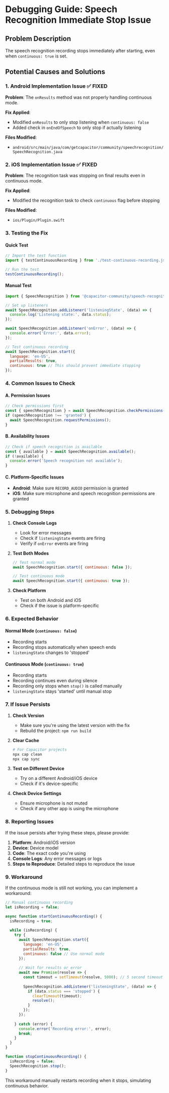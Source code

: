 # Debugging Guide: Speech Recognition Immediate Stop Issue

## Problem Description
The speech recognition recording stops immediately after starting, even when `continuous: true` is set.

## Potential Causes and Solutions

### 1. **Android Implementation Issue** ✅ FIXED
**Problem**: The `onResults` method was not properly handling continuous mode.

**Fix Applied**: 
- Modified `onResults` to only stop listening when `continuous: false`
- Added check in `onEndOfSpeech` to only stop if actually listening

**Files Modified**:
- `android/src/main/java/com/getcapacitor/community/speechrecognition/SpeechRecognition.java`

### 2. **iOS Implementation Issue** ✅ FIXED
**Problem**: The recognition task was stopping on final results even in continuous mode.

**Fix Applied**:
- Modified the recognition task to check `continuous` flag before stopping

**Files Modified**:
- `ios/Plugin/Plugin.swift`

### 3. **Testing the Fix**

#### Quick Test
```javascript
// Import the test function
import { testContinuousRecording } from './test-continuous-recording.js';

// Run the test
testContinuousRecording();
```

#### Manual Test
```javascript
import { SpeechRecognition } from '@capacitor-community/speech-recognition';

// Set up listeners
await SpeechRecognition.addListener('listeningState', (data) => {
  console.log('Listening state:', data.status);
});

await SpeechRecognition.addListener('onError', (data) => {
  console.error('Error:', data.error);
});

// Test continuous recording
await SpeechRecognition.start({
  language: 'en-US',
  partialResults: true,
  continuous: true // This should prevent immediate stopping
});
```

### 4. **Common Issues to Check**

#### A. Permission Issues
```javascript
// Check permissions first
const { speechRecognition } = await SpeechRecognition.checkPermissions();
if (speechRecognition !== 'granted') {
  await SpeechRecognition.requestPermissions();
}
```

#### B. Availability Issues
```javascript
// Check if speech recognition is available
const { available } = await SpeechRecognition.available();
if (!available) {
  console.error('Speech recognition not available');
}
```

#### C. Platform-Specific Issues
- **Android**: Make sure `RECORD_AUDIO` permission is granted
- **iOS**: Make sure microphone and speech recognition permissions are granted

### 5. **Debugging Steps**

1. **Check Console Logs**
   - Look for error messages
   - Check if `listeningState` events are firing
   - Verify if `onError` events are firing

2. **Test Both Modes**
   ```javascript
   // Test normal mode
   await SpeechRecognition.start({ continuous: false });
   
   // Test continuous mode
   await SpeechRecognition.start({ continuous: true });
   ```

3. **Check Platform**
   - Test on both Android and iOS
   - Check if the issue is platform-specific

### 6. **Expected Behavior**

#### Normal Mode (`continuous: false`)
- Recording starts
- Recording stops automatically when speech ends
- `listeningState` changes to 'stopped'

#### Continuous Mode (`continuous: true`)
- Recording starts
- Recording continues even during silence
- Recording only stops when `stop()` is called manually
- `listeningState` stays 'started' until manual stop

### 7. **If Issue Persists**

1. **Check Version**
   - Make sure you're using the latest version with the fix
   - Rebuild the project: `npm run build`

2. **Clear Cache**
   ```bash
   # For Capacitor projects
   npx cap clean
   npx cap sync
   ```

3. **Test on Different Device**
   - Try on a different Android/iOS device
   - Check if it's device-specific

4. **Check Device Settings**
   - Ensure microphone is not muted
   - Check if any other app is using the microphone

### 8. **Reporting Issues**

If the issue persists after trying these steps, please provide:

1. **Platform**: Android/iOS version
2. **Device**: Device model
3. **Code**: The exact code you're using
4. **Console Logs**: Any error messages or logs
5. **Steps to Reproduce**: Detailed steps to reproduce the issue

### 9. **Workaround**

If the continuous mode is still not working, you can implement a workaround:

```javascript
// Manual continuous recording
let isRecording = false;

async function startContinuousRecording() {
  isRecording = true;
  
  while (isRecording) {
    try {
      await SpeechRecognition.start({
        language: 'en-US',
        partialResults: true,
        continuous: false // Use normal mode
      });
      
      // Wait for results or error
      await new Promise(resolve => {
        const timeout = setTimeout(resolve, 5000); // 5 second timeout
        
        SpeechRecognition.addListener('listeningState', (data) => {
          if (data.status === 'stopped') {
            clearTimeout(timeout);
            resolve();
          }
        });
      });
      
    } catch (error) {
      console.error('Recording error:', error);
      break;
    }
  }
}

function stopContinuousRecording() {
  isRecording = false;
  SpeechRecognition.stop();
}
```

This workaround manually restarts recording when it stops, simulating continuous behavior. 